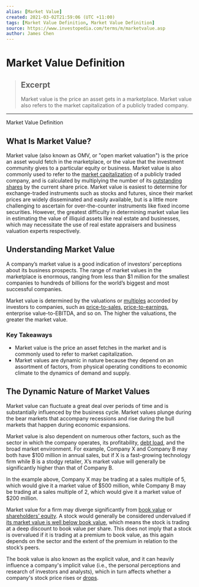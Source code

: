 ```yaml
---
alias: [Market Value]
created: 2021-03-02T21:59:06 (UTC +11:00)
tags: [Market Value Definition, Market Value Definition]
source: https://www.investopedia.com/terms/m/marketvalue.asp
author: James Chen
---
```


# Market Value Definition

> ## Excerpt
> Market value is the price an asset gets in a marketplace. Market value also refers to the market capitalization of a publicly traded company.

---

Market Value Definition
## What Is Market Value?

Market value (also known as OMV, or "open market valuation") is the price an asset would fetch in the marketplace, or the value that the investment community gives to a particular equity or business. Market value is also commonly used to refer to the [market capitalization](https://www.investopedia.com/terms/m/marketcapitalization.asp) of a publicly traded company, and is calculated by multiplying the number of its [outstanding shares](https://www.investopedia.com/terms/o/outstandingshares.asp) by the current share price. Market value is easiest to determine for exchange-traded instruments such as stocks and futures, since their market prices are widely disseminated and easily available, but is a little more challenging to ascertain for over-the-counter instruments like fixed income securities. However, the greatest difficulty in determining market value lies in estimating the value of illiquid assets like real estate and businesses, which may necessitate the use of real estate appraisers and business valuation experts respectively.

## Understanding Market Value

A company’s market value is a good indication of investors’ perceptions about its business prospects. The range of market values in the marketplace is enormous, ranging from less than $1 million for the smallest companies to hundreds of billions for the world’s biggest and most successful companies.

Market value is determined by the valuations or [multiples](https://www.investopedia.com/terms/m/multiple.asp) accorded by investors to companies, such as [price-to-sales](https://www.investopedia.com/terms/p/price-to-salesratio.asp), [price-to-earnings](https://www.investopedia.com/terms/p/price-earningsratio.asp), enterprise value-to-EBITDA, and so on. The higher the valuations, the greater the market value.

### Key Takeaways

-   Market value is the price an asset fetches in the market and is commonly used to refer to market capitalization.
-   Market values are dynamic in nature because they depend on an assortment of factors, from physical operating conditions to economic climate to the dynamics of demand and supply.

## The Dynamic Nature of Market Values

Market value can fluctuate a great deal over periods of time and is substantially influenced by the business cycle. Market values plunge during the bear markets that accompany recessions and rise during the bull markets that happen during economic expansions.

Market value is also dependent on numerous other factors, such as the sector in which the company operates, its profitability, [debt load](https://www.investopedia.com/terms/d/debt-load.asp), and the broad market environment. For example, Company X and Company B may both have $100 million in annual sales, but if X is a fast-growing technology firm while B is a stodgy retailer, X’s market value will generally be significantly higher than that of Company B.

In the example above, Company X may be trading at a sales multiple of 5, which would give it a market value of $500 million, while Company B may be trading at a sales multiple of 2, which would give it a market value of $200 million.

Market value for a firm may diverge significantly from [book value](https://www.investopedia.com/terms/b/bookvalue.asp) or [shareholders’ equity](https://www.investopedia.com/terms/s/shareholdersequity.asp). A stock would generally be considered undervalued if [its market value is well below book value](https://www.investopedia.com/ask/answers/011215/what-difference-between-intrinsic-value-and-current-market-value.asp), which means the stock is trading at a deep discount to book value per share. This does not imply that a stock is overvalued if it is trading at a premium to book value, as this again depends on the sector and the extent of the premium in relation to the stock’s peers.

The book value is also known as the explicit value, and it can heavily influence a company's implicit value (i.e., the personal perceptions and research of investors and analysts), which in turn affects whether a company's stock price rises or [drops](https://www.investopedia.com/articles/basics/03/060603.asp).
